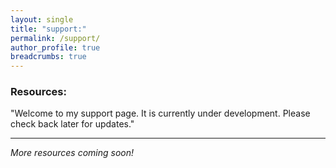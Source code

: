```yaml
---
layout: single
title: "support:"
permalink: /support/
author_profile: true
breadcrumbs: true
---
```


### Resources:

"Welcome to my support page. It is currently under development. Please check back later for updates."


---
*More resources coming soon!*